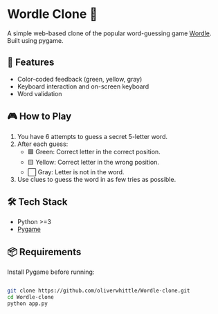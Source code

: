 # Wordle Clone 🎯

A simple web-based clone of the popular word-guessing game [Wordle](https://www.nytimes.com/games/wordle/index.html). Built using pygame.

## 🚀 Features

- Color-coded feedback (green, yellow, gray)
- Keyboard interaction and on-screen keyboard
- Word validation

## 🎮 How to Play

1. You have 6 attempts to guess a secret 5-letter word.
2. After each guess:
   - 🟩 Green: Correct letter in the correct position.
   - 🟨 Yellow: Correct letter in the wrong position.
   - ⬜ Gray: Letter is not in the word.
3. Use clues to guess the word in as few tries as possible.

## 🛠️ Tech Stack

- Python >=3
- [Pygame](https://www.pygame.org/)

## 📦 Requirements

Install Pygame before running:
```bash

git clone https://github.com/oliverwhittle/Wordle-clone.git
cd Wordle-clone
python app.py
